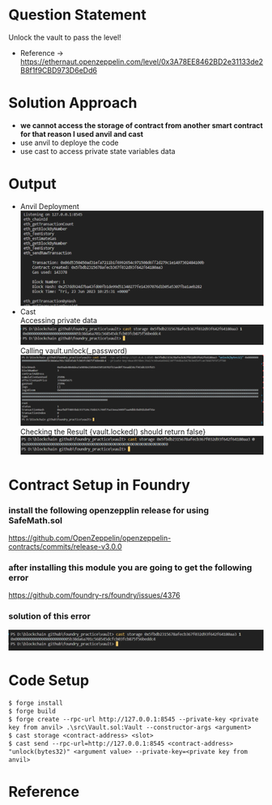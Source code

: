 # Question Statement
Unlock the vault to pass the level!
- Reference -> https://ethernaut.openzeppelin.com/level/0x3A78EE8462BD2e31133de2B8f1f9CBD973D6eDd6

# Solution Approach
- **we cannot access the storage of contract from another smart contract for that reason I used anvil and cast**
- use anvil to deploye the code
- use cast to access private state variables data


# Output 
- Anvil Deployment
![anvil Deployment](image.png)
- Cast <br/>
Accessing private data
![Accessing private data](image-1.png)
Calling vault.unlock(_password)
![calling valut.unlock(_password)](image-2.png)
Checking the Result {vault.locked() should return false}
![result checking](image-3.png)




# Contract Setup in Foundry

### install the following openzepplin release for using SafeMath.sol
https://github.com/OpenZeppelin/openzeppelin-contracts/commits/release-v3.0.0

 
### after installing this module you are going to get the following error
https://github.com/foundry-rs/foundry/issues/4376

### solution of this error 
![error solution](image-1.png)

# Code Setup 
``` 
$ forge install
$ forge build
$ forge create --rpc-url http://127.0.0.1:8545 --private-key <private key from anvil> .\src\Vault.sol:Vault --constructor-args <argument>
$ cast storage <contract-address> <slot>
$ cast send --rpc-url=http://127.0.0.1:8545 <contract-address> "unlock(bytes32)" <argument value> --private-key=<private key from anvil>
```

# Reference

